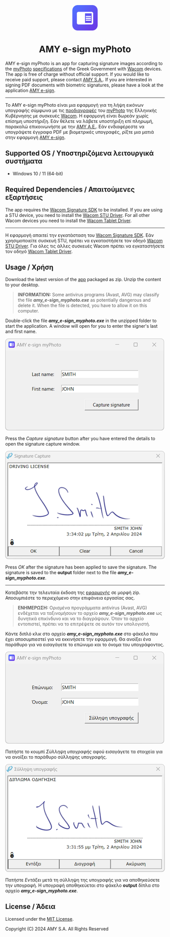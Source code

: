 <p align="center">
  <picture>
    <img alt="AMY e-sign myPhoto logo" src="docs/images/esign_myphoto_512_rounded.png" width="80">
    </picture>
</p>
<h1 align="center">
  AMY e-sign myPhoto 
</h1>

AMY e-sign myPhoto is an app for capturing signature images according to the
[myPhoto](https://www.gsis.gr/polites-epiheiriseis/stoiheia-politon-kai-taytopoiitika-eggrafa/myPhoto)
[specifications](https://www.gsis.gr/sites/default/files/myPhoto/specifications.pdf)
of the Greek Government with
[Wacom](https://www.amyshop.gr/wacom-hlektronikh-ypografh)
devices.
The app is free of charge without official support.
If you would like to receive paid support, please contact
[AMY S.A.](https://www.amyshop.gr/epikoinonia).
If you are interested in signing PDF documents with biometric signatures, 
please have a look at the application
[AMY e-sign](https://www.amyshop.gr/amy-e-sign).

---

Το AMY e-sign myPhoto είναι μια εφαρμογή για τη λήψη εικόνων υπογραφής σύμφωνα
με τις
[προδιαγραφές](https://www.gsis.gr/sites/default/files/myPhoto/specifications.pdf)
του
[myPhoto](https://www.gsis.gr/polites-epiheiriseis/stoiheia-politon-kai-taytopoiitika-eggrafa/myPhoto)
της Ελληνικής Κυβέρνησης με συσκευές
[Wacom](https://www.amyshop.gr/wacom-hlektronikh-ypografh).
Η εφαρμογή είναι δωρεάν χωρίς επίσημη υποστήριξη.
Εάν θέλετε να λάβετε υποστήριξη επί πληρωμή, παρακαλώ επικοινωνήστε με την
[AMY Α.Ε.](https://www.amyshop.gr/epikoinonia).
Εάν ενδιαφέρεστε να υπογράψετε έγγραφα PDF με βιομετρικές υπογραφές, ρίξτε μια
ματιά στην εφαρμογή
[AMY e-sign](https://www.amyshop.gr/amy-e-sign).

## Supported OS / Υποστηριζόμενα λειτουργικά συστήματα

* Windows 10 / 11 (64-bit)

## Required Dependencies / Απαιτούμενες εξαρτήσεις

The app requires the 
[Wacom Signature SDK](https://developer-docs.wacom.com/docs/sdk-for-signature/guides/download/)
to be installed.
If you are using a STU device, you need to install the
[Wacom STU Driver](https://developer-support.wacom.com/hc/en-us/articles/9354527258007-STU-Driver-Installation).
For all other Wacom devices you need to install the 
[Wacom Tablet Driver](https://www.wacom.com/en-us/support/product-support/drivers).

---

Η εφαρμογή απαιτεί την εγκατάσταση του
[Wacom Signature SDK](https://developer-docs.wacom.com/docs/sdk-for-signature/guides/download/).
Εάν χρησιμοποιείτε συσκευή STU, πρέπει να εγκαταστήσετε τον οδηγό
[Wacom STU Driver](https://developer-support.wacom.com/hc/en-us/articles/9354527258007-STU-Driver-Installation).
Για όλες τις άλλες συσκευές Wacom πρέπει να εγκαταστήσετε τον οδηγό
[Wacom Tablet Driver](https://www.wacom.com/en-us/support/product-support/drivers).

## Usage / Χρήση

Download the latest version of the
[app](https://github.com/stefanoschalkidis/esign-myphoto/releases/download/v1.0.2/esign_myphoto_v1.0.2.zip)
packaged as zip.
Unzip the content to your desktop.

> **INFORMATION:**
> Some antivirus programs (Avast, AVG) may classify the file
> ***amy_e-sign_myphoto.exe*** as potentially dangerous and delete it.
> When the file is detected, you have to allow it on this computer.

Double-click the file ***amy_e-sign_myphoto.exe*** in the unzipped folder to
start the application.
A window will open for you to enter the signer's last and first name.

![e-sign myPhoto user input (english)](docs/images/esign_myphoto_input_en_rounded.png)

Press the *Capture signature* button after you have entered the details to open
the signature capture window.

![e-sign myPhoto signature capture (english)](docs/images/esign_myphoto_capture_en_rounded.png)

Press *OK* after the signature has been applied to save the signature.
The signature is saved to the **output** folder next to the file
***amy_e-sign_myphoto.exe***.

---

Κατεβάστε την τελευταία έκδοση της
[εφαρμογής](https://github.com/stefanoschalkidis/esign-myphoto/releases/download/v1.0.2/esign_myphoto_v1.0.2.zip)
σε μορφή zip.
Αποσυμπιέστε το περιεχόμενο στην επιφάνεια εργασίας σας.

> **ΕΝΗΜΕΡΩΣΗ:**
> Ορισμένα προγράμματα antivirus (Avast, AVG) ενδέχεται να ταξινομήσουν το
> αρχείο ***amy_e-sign_myphoto.exe*** ως δυνητικά επικίνδυνο και να το
> διαγράψουν.
> Όταν το αρχείο εντοπιστεί, πρέπει να το επιτρέψετε σε αυτόν τον υπολογιστή.

Κάντε διπλό κλικ στο αρχείο ***amy_e-sign_myphoto.exe*** στο φάκελο που έχει
αποσυμπιεστεί για να εκκινήσετε την εφαρμογή.
Θα ανοίξει ένα παράθυρο για να εισαγάγετε το επώνυμο και το όνομα του
υπογράφοντος.

![e-sign myPhoto user input (greek)](docs/images/esign_myphoto_input_el_rounded.png)

Πατήστε το κουμπί *Σύλληψη υπογραφής* αφού εισαγάγετε τα στοιχεία για να ανοίξει
το παράθυρο σύλληψης υπογραφής.

![e-sign myPhoto signature capture (greek)](docs/images/esign_myphoto_capture_el_rounded.png)

Πατήστε *Εντάξει* μετά τη σύλληψη της υπογραφής για να αποθηκεύσετε την
υπογραφή.
Η υπογραφή αποθηκεύεται στο φάκελο **output** δίπλα στο αρχείο
***amy_e-sign_myphoto.exe***.

## License / Άδεια

Licensed under the [MIT License](LICENSE.txt).

Copyright (C) 2024 AMY S.A. All Rights Reserved
